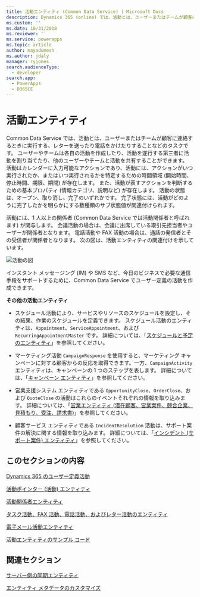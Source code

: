```yaml
---
title: 活動エンティティ (Common Data Service) | Microsoft Docs
description: Dynamics 365 (online) では、活動とは、ユーザーまたはチームが顧客に連絡するときに実行する、レターを送ったり電話をかけたりすることなどのタスクです。
ms.custom: ''
ms.date: 10/31/2018
ms.reviewer: ''
ms.service: powerapps
ms.topic: article
author: mayadumesh
ms.author: jdaly
manager: ryjones
search.audienceType:
  - developer
search.app:
  - PowerApps
  - D365CE
---
```

# <a name="activity-entities"></a>活動エンティティ

Common Data Service では、活動とは、ユーザーまたはチームが顧客に連絡するときに実行する、レターを送ったり電話をかけたりすることなどのタスクです。 ユーザーやチームは各自の活動を作成したり、活動を遂行する第三者に活動を割り当てたり、他のユーザーやチームと活動を共有することができます。 活動はカレンダーに入力可能なアクションであり、活動には、アクションがいつ実行されたか、またはいつ実行されるかを特定するための時間領域 (開始時間、停止時間、期限、期間) が存在します。 また、活動が表すアクションを判断するための基本プロパティ (情報カテゴリ、説明など) が存在します。 活動の状態は、オープン、取り消し、完了のいずれかです。 完了状態には、活動がどのように完了したかを明らかにする数種類のサブ状態値が関連付けられます。  
  
 活動には、1 人以上の関係者 (Common Data Service では活動関係者と呼ばれます) が関与します。 会議活動の場合は、会議に出席している取引先担当者やユーザーが関係者となります。 電話活動や FAX 活動の場合は、通話の発信者とその受信者が関係者となります。 次の図は、活動エンティティの関連付けを示しています。  
  
 ![活動の図](media/entity-model-activity.gif "活動の図")  
  
 インスタント メッセージング (IM) や SMS など、今日のビジネスで必要な通信手段をサポートするために、Common Data Service でユーザー定義の活動を作成できます。  
  
 **その他の活動エンティティ**  
  
-   スケジュール活動により、サービスやリソースのスケジュールを設定し、その結果、作業のスケジュールを定義できます。 スケジュール活動のエンティティは、`Appointment`、`ServiceAppointment`、および `RecurringAppointmentMaster` です。 詳細については、「[スケジュールと予定のエンティティ](/dynamics365/customer-engagement/developer/schedule-appointment-entities)」を参照してください。  
  
-   マーケティング活動 `CampaignResponse` を使用すると、マーケティング キャンペーンに対する顧客からの反応を取得できます。一方、`CampaignActivity` エンティティは、キャンペーンの 1 つのステップを表します。 詳細については、「[キャンペーン エンティティ](/dynamics365/customer-engagement/developer/campaign-entities)」を参照してください。  
  
-   営業支援システム エンティティである `OpportunityClose`、`OrderClose`、および `QuoteClose` の活動はこれらのイベントそれぞれの情報を取り込みます。 詳細については、「[営業エンティティ (潜在顧客、営業案件、競合企業、見積もり、受注、請求書)](/dynamics365/customer-engagement/developer/sales-entities-lead-opportunity-competitor-quote-order-invoice)」を参照してください。  
  
-   顧客サービス エンティティである `IncidentResolution` 活動は、サポート案件の解決に関する情報を取り込みます。 詳細については、「[インシデント (サポート案件) エンティティ](/dynamics365/customer-engagement/developer/incident-case-entities)」を参照してください。  
  
## <a name="in-this-section"></a>このセクションの内容  
 [Dynamics 365 のユーザー定義活動](custom-activities.md)  
  
 [活動ポインター (活動) エンティティ](activitypointer-activity-entity.md)  
  
 [活動関係者エンティティ](activityparty-entity.md)  
  
 [タスク活動、FAX 活動、電話活動、およびレター活動のエンティティ](task-fax-phone-call-letter-activity-entities.md)  
  
 [電子メール活動エンティティ](email-activity-entities.md)  
  
 [活動エンティティのサンプル コード](/dynamics365/customer-engagement/developer/sample-code-activity-entities)  
  
## <a name="related-sections"></a>関連セクション  
   
 [サーバー側の同期エンティティ](server-side-synchronization-entities.md)  
  
 [エンティティ メタデータのカスタマイズ](customize-entity-metadata.md)
